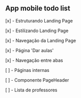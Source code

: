 
## App mobile todo list

[x] - Estruturando Landing Page

[x] - Estilizando Landing Page

[x] - Navegação da Landing Page

[x] - Página 'Dar aulas'

[x] - Navegação entre abas

[ ] - Páginas internas

[ ] - Componente PageHeader

[ ] - Lista de professores

